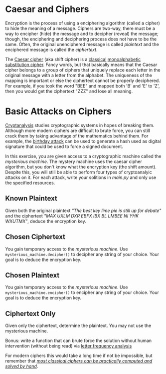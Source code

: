 # Caesar and Ciphers
Encryption is the process of using a enciphering algorithm (called a cipher) to hide the
meaning of a message. Ciphers are two-way, there must be a way to encipher (hide) the 
message and to decipher (reveal) the message; though, the enciphering and deciphering 
process does not have to be the same. Often, the original unenciphered message is called
*plaintext* and the enciphered message is called the *ciphertext*.

The [Caesar cipher](https://en.wikipedia.org/wiki/Caesar_cipher) (aka shift cipher) is a
[classical](https://en.wikipedia.org/wiki/Classical_cipher) [monoalphabetic substitution cipher](https://en.wikipedia.org/wiki/Substitution_cipher). Fancy words, but that basically
means that the Caesar cipher belongs to a group of ciphers that uniquely replace each 
letter in the original message with a letter from the alphabet. The uniqueness of the 
mapping is important or else the ciphertext cannot be properly deciphered. For example, if 
you took the word "BEE" and mapped both 'B' and 'E' to 'Z', then you would get the 
ciphertext "ZZZ" and lose all meaning.

# Basic Attacks on Ciphers
[Cryptanalysis](https://en.wikipedia.org/wiki/Cryptanalysis) studies cryptographic systems
in hopes of breaking them. Although more modern ciphers are difficult to brute force, you
can still crack them by taking advantage of the mathematics behind them. For example,
the [birthday attack](https://en.wikipedia.org/wiki/Birthday_attack) can be used to generate
a hash used as digital signature that could be used to force a signed document.

In this exercise, you are given access to a cryptographic machine called the *mysterious
machine*. The mystery machine uses the caesar cipher algorithm, but you don't know what the
encryption key (the shift amount). Despite this, you will still be able to perform four
types of cryptoanalyic attacks on it. For each attack, write your solitions in *main.py* 
and only use the specified resources.

## Known Plaintext
Given both the original plaintext *"The best key lime pie is still up for debate"*
and the ciphertext *"MAX UXLM DXR EBFX IBX BL LMBEE NI YHK WXUTMX"*, deduce the encryption
key.

## Chosen Ciphertext
You gain temporary access to the *mysterious machine*. Use `mysterious_machine.decipher()`
to decipher any string of your choice. Your goal is to deduce the encryption key.

## Chosen Plaintext
You gain temporary access to the *mysterious machine*. Use `mysterious_machine.encipher()`
to encipher any string of your choice. Your goal is to deduce the encryption key.

## Ciphertext Only
Given only the ciphertext, determine the plaintext. You may not use the mysterious machine. <br>

Bonus: write a function that can brute force the solution without human intervention (without being read) via [letter frequency analysis](https://en.wikipedia.org/wiki/Letter_frequency)

For modern ciphers this would take a long time if not be impossible, but remember that
[*most classical ciphers can be practically computed and solved by hand*](https://en.wikipedia.org/wiki/Classical_cipher).

